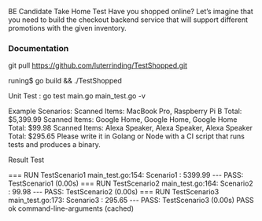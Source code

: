 
BE Candidate Take Home Test
Have you shopped online? Let’s imagine that you need to build the checkout backend service
that will support different promotions with the given inventory.

### Documentation
git pull https://github.com/luterrinding/TestShopped.git


runing$ go build && ./TestShopped 

Unit Test : go test main.go main_test.go -v

Example Scenarios:
Scanned Items: MacBook Pro, Raspberry Pi B
Total: $5,399.99
Scanned Items: Google Home, Google Home, Google Home
Total: $99.98
Scanned Items: Alexa Speaker, Alexa Speaker, Alexa Speaker
Total: $295.65
Please write it in Golang or Node with a CI script that runs tests and produces a binary.


Result Test

=== RUN   TestScenario1
    main_test.go:154: Scenario1 : 5399.99
--- PASS: TestScenario1 (0.00s)
=== RUN   TestScenario2
    main_test.go:164: Scenario2 : 99.98
--- PASS: TestScenario2 (0.00s)
=== RUN   TestScenario3
    main_test.go:173: Scenario3 : 295.65
--- PASS: TestScenario3 (0.00s)
PASS
ok  	command-line-arguments	(cached)
